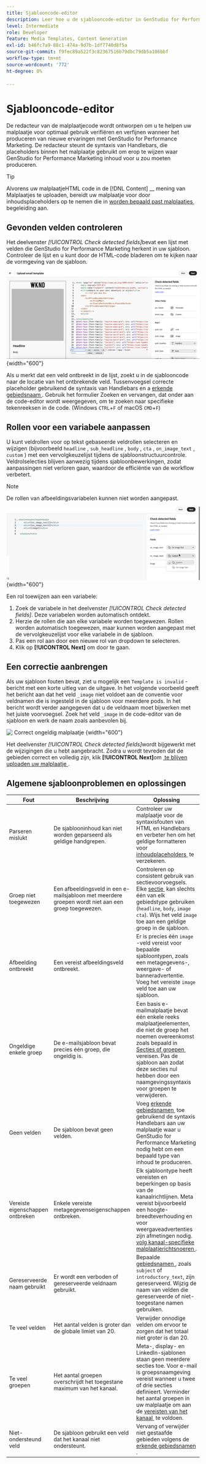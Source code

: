```yaml
---
title: Sjablooncode-editor
description: Leer hoe u de sjablooncode-editor in GenStudio for Performance Marketing kunt gebruiken.
level: Intermediate
role: Developer
feature: Media Templates, Content Generation
exl-id: b46fc7a9-88c1-474a-9d7b-1df7740d8f5a
source-git-commit: f9fec89a522f3c82367516b79dbc79db5a106bbf
workflow-type: tm+mt
source-wordcount: '772'
ht-degree: 0%

---
```


# Sjablooncode-editor

De redacteur van de malplaatjecode wordt ontworpen om u te helpen uw malplaatje voor optimaal gebruik verifiëren en verfijnen wanneer het produceren van nieuwe ervaringen met GenStudio for Performance Marketing. De redacteur steunt de syntaxis van Handlebars, die placeholders binnen het malplaatje gebruikt om erop te wijzen waar GenStudio for Performance Marketing inhoud voor u zou moeten produceren.

>[!TIP]
>
>Alvorens uw malplaatjeHTML code in de [!DNL Content] __ mening van Malplaatjes te uploaden, bereidt uw malplaatje voor door inhoudsplaceholders op te nemen die in [&#x200B; worden bepaald past malplaatjes &#x200B;](customize-template.md) begeleiding aan.

## Gevonden velden controleren

Het deelvenster _[!UICONTROL Check detected fields]_&#x200B;bevat een lijst met velden die GenStudio for Performance Marketing herkent in uw sjabloon. Controleer de lijst en u kunt door de HTML-code bladeren om te kijken naar de vormgeving van de sjabloon.

![&#x200B; de redacteursmening van de Code &#x200B;](/help/assets/template-detected-fields.png " Controle ontdekte gebieden "){width="600"}

Als u merkt dat een veld ontbreekt in de lijst, zoekt u in de sjablooncode naar de locatie van het ontbrekende veld. Tussenvoegsel correcte placeholder gebruikend de syntaxis van Handlebars en a [&#x200B; erkende gebiedsnaam &#x200B;](/help/user-guide/content/customize-template.md#recognized-field-names). Gebruik het formulier Zoeken en vervangen, dat onder aan de code-editor wordt weergegeven, om te zoeken naar specifieke tekenreeksen in de code. (Windows `CTRL`+`F` of macOS `CMD`+`F`)

## Rollen voor een variabele aanpassen

U kunt veldrollen voor op tekst gebaseerde veldrollen selecteren en wijzigen (bijvoorbeeld `headline` , `sub_headline` , `body` , `cta` , `on_image_text` , `custom` ) met een vervolgkeuzelijst tijdens de sjabloonstructuurcontrole. Veldrolselecties blijven aanwezig tijdens sjabloonbewerkingen, zodat aanpassingen niet verloren gaan, waardoor de efficiëntie van de workflow verbetert.

>[!NOTE]
>
>De rollen van afbeeldingsvariabelen kunnen niet worden aangepast.

![&#x200B; Multi-rol de selectie van het gebiedsselectie &#x200B;](/help/assets/multirole-dropdown-field.png " Multi-rol selectie "){width="600"}

Een rol toewijzen aan een variabele:

1. Zoek de variabele in het deelvenster _[!UICONTROL Check detected fields]_. Deze variabelen worden automatisch ontdekt.
2. Herzie de rollen die aan elke variabele worden toegewezen. Rollen worden automatisch toegewezen, maar kunnen worden aangepast met de vervolgkeuzelijst voor elke variabele in de sjabloon.
3. Pas een rol aan door een nieuwe rol van dropdown te selecteren.
4. Klik op **[!UICONTROL Next]** om door te gaan.

## Een correctie aanbrengen

Als uw sjabloon fouten bevat, ziet u mogelijk een `Template is invalid` -bericht met een korte uitleg van de uitgave. In het volgende voorbeeld geeft het bericht aan dat het veld `_image` niet voldoet aan de conventie voor veldnamen die is ingesteld in de sjabloon voor meerdere pods. In het bericht wordt verder aangegeven dat u de veldnaam moet bijwerken met het juiste voorvoegsel. Zoek het veld `_image` in de code-editor van de sjabloon en werk de naam zoals aanbevolen bij.

![&#x200B; Correct ongeldig malplaatje &#x200B;](/help/assets/animation/template-code-editor.gif){width="600"}

Het deelvenster _[!UICONTROL Check detected fields]_&#x200B;wordt bijgewerkt met de wijzigingen die u hebt aangebracht. Zodra u wordt tevreden dat de gebieden correct en volledig zijn, klik **[!UICONTROL Next]**&#x200B;om [&#x200B; te blijven uploaden uw malplaatje &#x200B;](/help/user-guide/content/use-templates.md#add-a-template).

## Algemene sjabloonproblemen en oplossingen

| **Fout** | **Beschrijving** | **Oplossing** |
|-----------------------------|---------------------------------------------------------------------------------|-----------------------------------------------------------------------------------------------|
| Parseren mislukt | De sjablooninhoud kan niet worden geparseerd als geldige handgrepen. | Controleer uw malplaatje voor de syntaxisfouten van HTML en Handlebars en verbeter hen om het geldige formatteren voor [&#x200B; inhoudplaceholders &#x200B;](/help/user-guide/content/customize-template.md#content-placeholders) te verzekeren. |
| Groep niet toegewezen | Een afbeeldingsveld in een e-mailsjabloon met meerdere groepen wordt niet aan een groep toegewezen. | Controleren op consistent gebruik van sectievoorvoegsels. Elke [&#x200B; sectie &#x200B;](/help/user-guide/content/customize-template.md#sections-or-groups) kan slechts één van elk gebiedstype gebruiken (`headline`, `body`, `image` `cta`). Wijs het veld `image` toe aan een geldige groep in de sjabloon. |
| Afbeelding ontbreekt | Een vereist afbeeldingsveld ontbreekt. | Er is precies één `image` -veld vereist voor bepaalde sjabloontypen, zoals een metagegevens-, weergave- of banneradvertentie. Voeg het vereiste `image` veld toe aan uw sjabloon. |
| Ongeldige enkele groep | De e-mailsjabloon bevat precies één groep, die ongeldig is. | Een basis e-mailmalplaatje bevat één enkele reeks malplaatjeelementen, die niet de groep het noemen overeenkomst zoals bepaald in [&#x200B; Secties of groepen &#x200B;](/help/user-guide/content/customize-template.md#sections-or-groups) vereisen. Pas de sjabloon aan zodat deze secties nul hebben door een naamgevingssyntaxis voor groepen te verwijderen. |
| Geen velden | De sjabloon bevat geen velden. | Voeg [&#x200B; erkende gebiedsnamen &#x200B;](/help/user-guide/content/customize-template.md#recognized-field-names) toe gebruikend de syntaxis Handlebars aan uw malplaatje waar u GenStudio for Performance Marketing nodig hebt om een bepaald type van inhoud te produceren. |
| Vereiste eigenschappen ontbreken | Enkele vereiste metagegevenseigenschappen ontbreken. | Elk sjabloontype heeft vereisten en beperkingen op basis van de kanaalrichtlijnen. Meta vereist bijvoorbeeld een hoogte-breedteverhouding en voor weergaveadvertenties zijn afmetingen nodig. [&#x200B; volg kanaal-specifieke malplaatjerichtsnoeren &#x200B;](/help/user-guide/content/best-practices-for-templates.md#follow-channel-specific-template-guidelines). |
| Gereserveerde naam gebruikt | Er wordt een verboden of gereserveerde veldnaam gebruikt. | Bepaalde [&#x200B; gebiedsnamen &#x200B;](/help/user-guide/content/customize-template.md#recognized-field-names), zoals `subject` of `introductory_text`, zijn gereserveerd. Wijzig de naam van velden die gereserveerde of niet-toegestane namen gebruiken. |
| Te veel velden | Het aantal velden is groter dan de globale limiet van 20. | Verwijder onnodige velden om ervoor te zorgen dat het totaal niet groter is dan 20. |
| Te veel groepen | Het aantal groepen overschrijdt het toegestane maximum van het kanaal. | Meta-, display- en LinkedIn-sjablonen staan geen meerdere secties toe. Voor e-mail is groepsnaamgeving vereist wanneer u twee of drie secties definieert. Verminder het aantal groepen in uw malplaatje om aan de [&#x200B; vereisten van het kanaal &#x200B;](/help/user-guide/content/best-practices-for-templates.md#follow-channel-specific-template-guidelines) te voldoen. |
| Niet-ondersteund veld | De sjabloon gebruikt een veld dat het kanaal niet ondersteunt. | Vervang of verwijder niet gestaafde gebieden volgens de [&#x200B; erkende gebiedsnamen &#x200B;](/help/user-guide/content/customize-template.md#recognized-field-names). |
